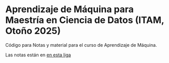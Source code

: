 # Aprendizaje de Máquina para Maestría en Ciencia de Datos (ITAM, Otoño 2025)

Código para Notas y material para el curso de Aprendizaje de Máquina. 

Las notas están en [en esta liga](https://felipegonzalez.github.io/aprendizaje-maquina-mcd-2025/)


